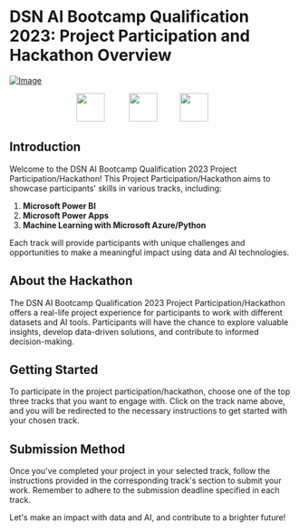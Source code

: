 # DSN AI Bootcamp Qualification 2023: Project Participation and Hackathon Overview


[![Image](https://github.com/DataScienceNigeria/DSN-AI-Bootcamp-2023-Qualification-Project-Participation-and-Hackathon/blob/main/images/Bimage1.png?raw=true)]()

<!-- Images arranged horizontally -->
<p align='center'>
<a href="https://github.com/DataScienceNigeria/DSN-AI-Bootcamp-2023-Qualification-Project-Participation-and-Hackathon/blob/main/Microsoft Power BI.md"><img src="https://github.com/DataScienceNigeria/DSN-AI-Bootcamp-2023-Qualification-Project-Participation-and-Hackathon/blob/main/images/thumbnail_Power%20BI.png?raw=true" height="50" style="max-width: 100%;"></a>  &nbsp;&nbsp;&nbsp;&nbsp;&nbsp;&nbsp;&nbsp;&nbsp;&nbsp;
  <a href="https://github.com/DataScienceNigeria/DSN-AI-Bootcamp-2023-Qualification-Project-Participation-and-Hackathon/blob/main/Microsoft Power Apps.md"><img src="https://github.com/DataScienceNigeria/DSN-AI-Bootcamp-2023-Qualification-Project-Participation-and-Hackathon/blob/main/images/thumbnail_Power%20Apps.png?raw=true" height="50" style="max-width: 100%;"></a>&nbsp;&nbsp;&nbsp;&nbsp;&nbsp;&nbsp;&nbsp;&nbsp;&nbsp;
  <a href="https://github.com/DataScienceNigeria/DSN-AI-Bootcamp-2023-Qualification-Project-Participation-and-Hackathon/blob/main/ML with Azure-Python.md"><img src="https://github.com/DataScienceNigeria/DSN-AI-Bootcamp-2023-Qualification-Project-Participation-and-Hackathon/blob/main/images/thumbnail_ML%20with%20Azure.png?raw=true" height="50" style="max-width: 100%;"></a>&nbsp;&nbsp;&nbsp;&nbsp;&nbsp;&nbsp;&nbsp;&nbsp;&nbsp;
</p>

## Introduction

Welcome to the DSN AI Bootcamp Qualification 2023 Project Participation/Hackathon! This Project Participation/Hackathon aims to showcase participants' skills in various tracks, including:

1. **Microsoft Power BI**
2. **Microsoft Power Apps**
3. **Machine Learning with Microsoft Azure/Python**

Each track will provide participants with unique challenges and opportunities to make a meaningful impact using data and AI technologies.

## About the Hackathon

The DSN AI Bootcamp Qualification 2023 Project Participation/Hackathon offers a real-life project experience for participants to work with different datasets and AI tools. Participants will have the chance to explore valuable insights, develop data-driven solutions, and contribute to informed decision-making.

## Getting Started

To participate in the project participation/hackathon, choose one of the top three tracks that you want to engage with. Click on the track name above, and you will be redirected to the necessary instructions to get started with your chosen track.

## Submission Method

Once you've completed your project in your selected track, follow the instructions provided in the corresponding track's section to submit your work. Remember to adhere to the submission deadline specified in each track.

Let's make an impact with data and AI, and contribute to a brighter future!




